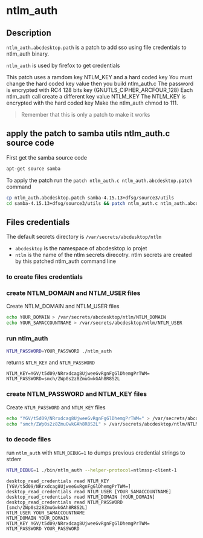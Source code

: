 # ntlm_auth

## Description


`ntlm_auth.abcdesktop.path` is a patch to add sso using file credentials to ntlm_auth binary.

`ntlm_auth` is used by firefox to get credentials

This patch uses a ramdom key NTLM_KEY and a hard coded key
You must change the hard coded key value then you build ntlm_auth.c
The password is encrypted with RC4 128 bits key (GNUTLS_CIPHER_ARCFOUR_128)
Each ntlm_auth call create a different key value NTLM_KEY
The NTLM_KEY is encrypted with the hard coded key
Make the ntlm_auth chmod to 111.

> Remember that this is only a patch to make it works

## apply the patch to samba utils ntlm_auth.c source code

First get the samba source code

``` bash
apt-get source samba
```

To apply the patch run the `patch ntlm_auth.c ntlm_auth.abcdesktop.patch` command

``` bash
cp ntlm_auth.abcdesktop.patch samba-4.15.13+dfsg/source3/utils
cd samba-4.15.13+dfsg/source3/utils && patch ntlm_auth.c ntlm_auth.abcdesktop.patch
```

## Files credentials 

The default secrets directory is `/var/secrets/abcdesktop/ntlm`

- `abcdesktop` is the namespace of abcdesktop.io projet
- `ntlm` is the name of the ntlm secrets direcotry. ntlm secrets are created by this patched ntlm_auth command line 

### to create files credentials

### create NTLM_DOMAIN and NTLM_USER files

Create NTLM_DOMAIN and NTLM_USER files

``` bash
echo YOUR_DOMAIN > /var/secrets/abcdesktop/ntlm/NTLM_DOMAIN
echo YOUR_SAMACCOUNTNAME > /var/secrets/abcdesktop/ntlm/NTLM_USER
```

### run ntlm_auth 

``` bash
NTLM_PASSWORD=YOUR_PASSWORD ./ntlm_auth
```

returns `NTLM_KEY` and `NTLM_PASSWORD`

```
NTLM_KEY=YGV/t5d09/NRrxdcag8UjweeGvRgnFgGlDhemgPrTWM=
NTLM_PASSWORD=smch/ZWp0s2z8ZmuGwkGAh8R8S2L
```

### create NTLM_PASSWORD and NTLM_KEY files

Create `NTLM_PASSWORD` and `NTLM_KEY` files

``` bash
echo "YGV/t5d09/NRrxdcag8UjweeGvRgnFgGlDhemgPrTWM=" > /var/secrets/abcdesktop/ntlm/NTLM_KEY
echo "smch/ZWp0s2z8ZmuGwkGAh8R8S2L" > /var/secrets/abcdesktop/ntlm/NTLM_PASSWORD
```

### to decode files

run `ntlm_auth` with `NTLM_DEBUG=1` to dumps previous credential strings to stderr

``` bash
NTLM_DEBUG=1 ./bin/ntlm_auth --helper-protocol=ntlmssp-client-1
```

```
desktop_read_credentials read NTLM_KEY [YGV/t5d09/NRrxdcag8UjweeGvRgnFgGlDhemgPrTWM=]
desktop_read_credentials read NTLM_USER [YOUR_SAMACCOUNTNAME]
desktop_read_credentials read NTLM_DOMAIN [YOUR_DOMAIN]
desktop_read_credentials read NTLM_PASSWORD [smch/ZWp0s2z8ZmuGwkGAh8R8S2L]
NTLM_USER YOUR_SAMACCOUNTNAME
NTLM_DOMAIN YOUR_DOMAIN
NTLM_KEY YGV/t5d09/NRrxdcag8UjweeGvRgnFgGlDhemgPrTWM=
NTLM_PASSWORD YOUR_PASSWORD
```










